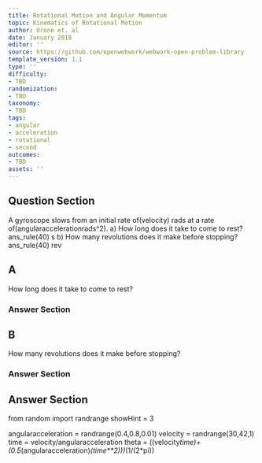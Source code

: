 ```yaml
---
title: Rotational Motion and Angular Momentum
topic: Kinematics of Rotational Motion
author: Urone et. al
date: January 2018
editor: ''
source: https://github.com/openwebwork/webwork-open-problem-library
template_version: 1.1
type: ''
difficulty:
- TBD
randomization:
- TBD
taxonomy:
- TBD
tags:
- angular
- acceleration
- rotational
- second
outcomes:
- TBD
assets: ''
---
```


## Question Section 

A gyroscope slows from an initial rate of(velocity) rads at a rate of(angularaccelerationrads^2).
a) How long does it take to come to rest?
ans_rule(40) s
b) How many revolutions does it make before stopping?
ans_rule(40) rev

## A
How long does it take to come to rest?
### Answer Section
## B
How many revolutions does it make before stopping?
### Answer Section


## Answer Section

from random import randrange
showHint = 3

angularacceleration = randrange(0.4,0.8,0.01)
velocity = randrange(30,42,1)
time = velocity/angularacceleration
theta = ((velocity*time)+(0.5*(angularacceleration)*(time**2)))*(1/(2*pi))
